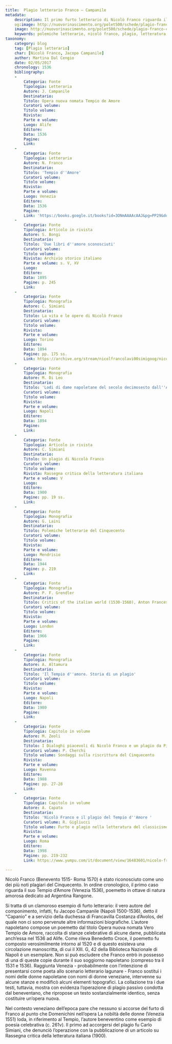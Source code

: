 ```yaml
---
title:  Plagio letterario Franco – Campanile 
metadata:
	description: Il primo furto letterario di Nicolò Franco riguarda il Tempio de Amore (Venezia 1536), plagio dell'omonima opera del napoletano Jacopo Campanile (1500-1536).
	og:image: http://nuovorinascimento.org/polet500/schede/plagio-franco-campanile/banner-fb.jpg
	image: http://nuovorinascimento.org/polet500/schede/plagio-franco-campanile/banner-fb.jpg
	keywords: polemiche letterarie, nicolò franco, plagio, letteratura cinquecento
taxonomy:
	category: blog
    tag: [Plagio letterario]
    char: [Nicolò Franco, Jacopo Campanile]
    author: Martina Dal Cengio 
    date: 02/05/2017
    chronology: 1536
    bibliography:
	-
	    Categoria: Fonte
	    Tipologia: Letteraria
	    Autore: J. Campanile
	    Destinatario: 
	    Titolo: Opera nuova nomata Tempio de Amore
	    Curatori volume: 
	    Titolo volume: 
	    Rivista: 
	    Parte e volume: 
	    Luogo: Alife
	    Editore: 
	    Data: 1536
	    Pagine: 
	    Link: 
	-
	    Categoria: Fonte
	    Tipologia: Letteraria
	    Autore: N. Franco
	    Destinatario: 
	    Titolo: 'Tempio d''Amore'
	    Curatori volume: 
	    Titolo volume: 
	    Rivista: 
	    Parte e volume: 
	    Luogo: Venezia 
	    Editore: 
	    Data: 1536
	    Pagine: 
	    Link: 'https://books.google.it/books?id=3ONmAAAAcAAJ&pg=PP29&dq=tempio+di+amore+nicol%C3%B2+franco&hl=it&sa=X&ved=0ahUKEwjf_Obwq_7SAhUB0hoKHX9UBl0Q6AEIJjAC#v=onepage&q=tempio%20d''amore%20&f=false'
	-
	    Categoria: Fonte
	    Tipologia: Articolo in rivista
	    Autore: S. Bongi 
	    Destinatario: 
	    Titolo: 'Due libri d''amore sconosciuti'
	    Curatori volume: 
	    Titolo volume: 
	    Rivista: Archivio storico italiano 
	    Parte e volume: s. V, XV
	    Luogo: 
	    Editore: 
	    Data: 1895
	    Pagine: p. 245
	    Link: 
	-
	    Categoria: Fonte
	    Tipologia: Monografia
	    Autore: C. Simiani
	    Destinatario: 
	    Titolo: La vita e le opere di Nicolò Franco
	    Curatori volume: 
	    Titolo volume: 
	    Rivista: 
	    Parte e volume: 
	    Luogo: Torino
	    Editore: 
	    Data: 1894
	    Pagine: pp. 175 ss. 
	    Link: https://archive.org/stream/nicolfrancolavi00simigoog/nicolfrancolavi00simigoog_djvu.txt
	-
	    Categoria: Fonte
	    Tipologia: Monografia
	    Autore: M. Di Leo
	    Destinatario: 
	    Titolo: 'Lodi di dame napoletane del secolo decimosesto dall''Amor prigioniero; con notizie ed estratti di altri poemetti sincroni di simile argomento a cura di G. Ceci e B. Croce,'
	    Curatori volume: 
	    Titolo volume: 
	    Rivista: 
	    Parte e volume: 
	    Luogo: Napoli
	    Editore: 
	    Data: 1894
	    Pagine: 
	    Link: 
	-
	    Categoria: Fonte
	    Tipologia: Articolo in rivista
	    Autore: C. Simiani
	    Destinatario: 
	    Titolo: Un plagio di Niccolò Franco 
	    Curatori volume: 
	    Titolo volume: 
	    Rivista: Rassegna critica della letteratura italiana 
	    Parte e volume: V
	    Luogo: 
	    Editore: 
	    Data: 1900
	    Pagine: pp. 19 ss. 
	    Link: 
	-
	    Categoria: Fonte
	    Tipologia: Monografia
	    Autore: G. Laini
	    Destinatario: 
	    Titolo: Polemiche letterarie del Cinquecento
	    Curatori volume: 
	    Titolo volume: 
	    Rivista: 
	    Parte e volume: 
	    Luogo: Mendrisio 
	    Editore: 
	    Data: 1944
	    Pagine: p. 219
	    Link: 
	-
	    Categoria: Fonte
	    Tipologia: Monografia 
	    Autore: P. F. Grendler
	    Destinatario: 
	    Titolo: Critics of the italian world (1530-1560), Anton Francesco Doni, Nicolò Franco and Ortesi Lando
	    Curatori volume: 
	    Titolo volume: 
	    Rivista: 
	    Parte e volume: 
	    Luogo: London
	    Editore: 
	    Data: 1966
	    Pagine: 
	    Link: 
	-
	    Categoria: Fonte
	    Tipologia: Monografia
	    Autore: A. Altamura
	    Destinatario: 
	    Titolo: 'Il Tempio d''amore. Storia di un plagio'
	    Curatori volume: 
	    Titolo volume: 
	    Rivista: 
	    Parte e volume: 
	    Luogo: Napoli
	    Editore: 
	    Data: 1980
	    Pagine: 
	    Link: 
	-
	    Categoria: Fonte
	    Tipologia: Capitolo in volume
	    Autore: M. Zeoli
	    Destinatario: 
	    Titolo: I Dialoghi piacevoli di Nicolò Franco e un plagio da Pietro Montefalchio
	    Curatori volume: P. Cherchi
	    Titolo volume: Sondaggi sulla riscrittura del Cinquecento
	    Rivista: 
	    Parte e volume: 
	    Luogo: Ravenna
	    Editore: 
	    Data: 1988
	    Pagine: pp. 27-28
	    Link: 
	-
	    Categoria: Fonte
	    Tipologia: Capitolo in volume
	    Autore: A. Capata
	    Destinatario: 
	    Titolo: 'Nicolò Franco e il plagio del Tempio d''Amore '
	    Curatori volume: R. Gigliucci 
	    Titolo volume: Furto e plagio nella letteratura del classicismo
	    Rivista: 
	    Parte e volume: 
	    Luogo: Roma
	    Editore: 
	    Data: 1998
	    Pagine: pp. 219-232
	    Link: https://www.yumpu.com/it/document/view/16483601/nicolo-franco-e-il-plagio-del-tempio-damore-italianistica-e-

---
```

Nicolò Franco (Benevento 1515- Roma 1570) è stato riconosciuto come uno dei più noti plagiari del Cinquecento. In ordine cronologico, il primo caso riguarda il suo Tempio d’Amore (Venezia 1536), poemetto in ottave di natura amorosa dedicato ad Argentina Rangone. 

Si tratta di un clamoroso esempio di furto letterario: il vero autore del componimento, infatti, fu Jacopo Campanile (Napoli 1500-1536), detto il “Capanio” e a servizio della duchessa di Francavilla Costanza d’Avolos, del quale non ci sono pervenute altre informazioni biografiche. L’autore napoletano compose un poemetto dal titolo Opera nuova nomata Vero Tempio de Amore, raccolta di stanze celebrative di alcune dame, pubblicata anch’essa nel 1536 ad Alife. Come rileva Benedetto Croce, il poemetto fu composto verosimilmente intorno al 1520 e di questo esisteva una circolazione manoscritta, di cui il XIII. G, 42 della Biblioteca Nazionale di Napoli è un esemplare. Non si può escludere che Franco entrò in possesso di una di queste copie durante il suo soggiorno napoletano (compreso tra il 1531 e 1536). Raggiunta Venezia - probabilmente con l’intenzione di presentarsi come poeta allo scenario letterario lagunare - Franco sostituì i nomi delle donne napoletane con nomi di donne veneziane, intervenne su alcune stanze e modificò alcuni elementi topografici. La collazione tra i due testi, tuttavia, mostra con evidenza l’operazione di plagio passivo condotta dal beneventano, che ripropose un testo sostanzialmente identico, senza costituire un’opera nuova. 

Nel contesto veneziano dell’epoca pare che nessuno si accorse del furto di Franco al punto che Domenichini nell’opera La nobiltà delle donne (Venezia 1551) loda, in riferimento al Tempio, l’autore beneventino come esempio di poesia celebrativa (c. 261v). Il primo ad accorgersi del plagio fu Carlo Simiani, che denunciò l’operazione con la pubblicazione di un articolo su Rassegna critica della letteratura italiana (1900). 

